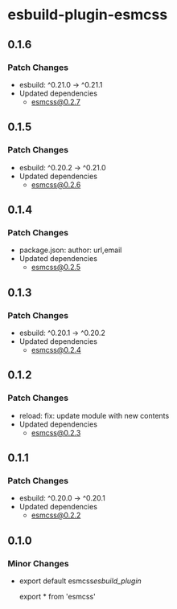 # esbuild-plugin-esmcss

## 0.1.6

### Patch Changes

- esbuild: ^0.21.0 -> ^0.21.1
- Updated dependencies
  - esmcss@0.2.7

## 0.1.5

### Patch Changes

- esbuild: ^0.20.2 -> ^0.21.0
- Updated dependencies
  - esmcss@0.2.6

## 0.1.4

### Patch Changes

- package.json: author: url,email
- Updated dependencies
  - esmcss@0.2.5

## 0.1.3

### Patch Changes

- esbuild: ^0.20.1 -> ^0.20.2
- Updated dependencies
  - esmcss@0.2.4

## 0.1.2

### Patch Changes

- reload: fix: update module with new contents
- Updated dependencies
  - esmcss@0.2.3

## 0.1.1

### Patch Changes

- esbuild: ^0.20.0 -> ^0.20.1
- Updated dependencies
  - esmcss@0.2.2

## 0.1.0

### Minor Changes

- export default esmcss*esbuild_plugin*

  export \* from 'esmcss'
